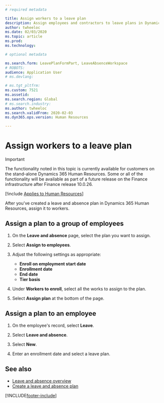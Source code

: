 ```yaml
---
# required metadata

title: Assign workers to a leave plan
description: Assign employees and contractors to leave plans in Dynamics 365 Human Resources.
author: twheeloc
ms.date: 02/03/2020
ms.topic: article
ms.prod: 
ms.technology: 

# optional metadata

ms.search.form: LeavePlanFormPart, LeaveAbsenceWorkspace
# ROBOTS: 
audience: Application User
# ms.devlang: 

# ms.tgt_pltfrm: 
ms.custom: 7521
ms.assetid: 
ms.search.region: Global
# ms.search.industry: 
ms.author: twheeloc
ms.search.validFrom: 2020-02-03
ms.dyn365.ops.version: Human Resources

---
```


# Assign workers to a leave plan

> [!Important]
> The functionality noted in this topic is currently available for customers on the stand-alone Dynamics 365 Human Resources. Some or all of the functionality will be available as part of a future release on the Finance infrastructure after Finance release 10.0.26.


[!include [Applies to Human Resources](../includes/applies-to-hr.md)]

After you've created a leave and absence plan in Dynamics 365 Human Resources, assign it to workers.

## Assign a plan to a group of employees

1. On the **Leave and absence** page, select the plan you want to assign.

2. Select **Assign to employees**.

3. Adjust the following settings as appropriate:

   - **Enroll on employment start date**
   - **Enrollment date**
   - **End date**
   - **Tier basis**

4. Under **Workers to enroll**, select all the works to assign to the plan.

5. Select **Assign plan** at the bottom of the page.

## Assign a plan to an employee

1. On the employee's record, select **Leave**.

2. Select **Leave and absence**.

3. Select **New**.

4. Enter an enrollment date and select a leave plan.

## See also

- [Leave and absence overview](hr-leave-and-absence-overview.md)
- [Create a leave and absence plan](hr-leave-and-absence-plans.md)

[!INCLUDE[footer-include](../includes/footer-banner.md)]

